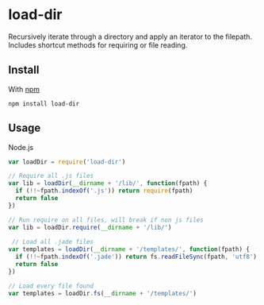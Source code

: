 load-dir
========

Recursively iterate through a directory and apply an iterator to the filepath. 
Includes shortcut methods for requiring or file reading.

Install
-------

With [npm](https://npmjs.org)

```
npm install load-dir
```

Usage
-----

Node.js

```js
var loadDir = require('load-dir')

// Require all .js files
var lib = loadDir(__dirname + '/lib/', function(fpath) {
  if (!!~fpath.indexOf('.js')) return require(fpath)
  return false
})

// Run require on all files, will break if non js files
var lib = loadDir.require(__dirname + '/lib/')
 
 // Load all .jade files 
var templates = loadDir(__dirname + '/templates/', function(fpath) {
  if (!!~fpath.indexOf('.jade')) return fs.readFileSync(fpath, 'utf8')
  return false
})

// Load every file found
var templates = loadDir.fs(__dirname + '/templates/')
```